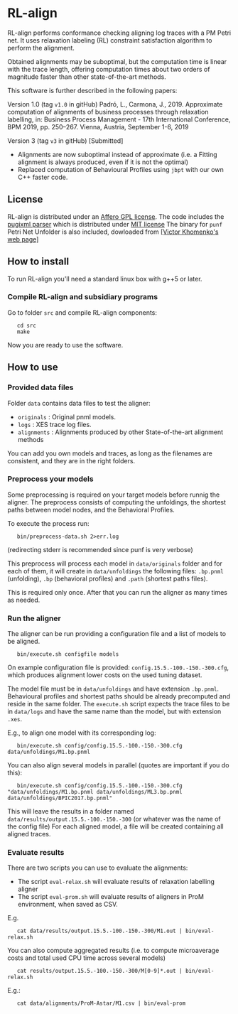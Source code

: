 
# RL-align

RL-align performs conformance checking aligning log traces with a PM Petri net.
It uses relaxation labeling (RL) constraint satisfaction algorithm to perform the alignment. 

Obtained alignments may be suboptimal, but the computation time is linear with the trace length, offering computation times about two orders of magnitude faster than other state-of-the-art methods.

This software is further described in the following papers:

Version 1.0 (tag ``v1.0`` in gitHub)
   Padró, L., Carmona, J., 2019.
   Approximate computation of alignments of business processes through relaxation labelling,
   in: Business Process Management - 17th International Conference, BPM 2019, pp. 250–267.
   Vienna, Austria, September 1-6, 2019

Version 3 (tag ``v3`` in gitHub)
   [Submitted]
   * Alignments are now suboptimal instead of approximate (i.e. a Fitting alignment is always produced, even if it is not the optimal)
   * Replaced computation of Behavioural Profiles using ``jbpt`` with our own C++ faster code.

## License

RL-align is distributed under an [Affero GPL license](LICENSE).
The code includes the [pugixml parser](https://pugixml.org/) which is distributed under [MIT license](https://opensource.org/licenses/MIT)
The binary for ``punf`` Petri Net Unfolder is also included, dowloaded from [[Victor Khomenko's web page]](http://homepages.cs.ncl.ac.uk/victor.khomenko/tools/tools.html)

## How to install

To run RL-align you'll need a standard linux box with g++5 or later. 
   
### Compile RL-align and subsidiary programs

Go to folder ``src`` and compile RL-align components:
```
   cd src
   make
```

Now you are ready to use the software.

## How to use

### Provided data files

Folder ``data`` contains data files to test the aligner:

  - ``originals`` :  Original pnml models. 
  - ``logs`` : XES trace log files.
  - ``alignments`` : Alignments produced by other State-of-the-art alignment methods
   
You can add you own models and traces, as long as the filenames are consistent, and they are in the right folders.


### Preprocess your models

Some preprocessing is required on your target models before runnig the aligner.
The preprocess consists of computing the unfoldings, the shortest paths between model nodes, and the Behavioral Profiles.

To execute the process run:
```
   bin/preprocess-data.sh 2>err.log
```
(redirecting stderr is recommended since punf is very verbose)


This preprocess will process each model in ``data/originals`` folder and for each of them, it will create in ``data/unfoldings`` the following files:  ``.bp.pnml`` (unfolding), ``.bp`` (behavioral profiles) and ``.path`` (shortest paths files).

This is required only once. After that you can run the aligner as many times as needed.



### Run the aligner

The aligner can be run providing a configuration file and a list of models to be aligned.
```
   bin/execute.sh configfile models
```
On example configuration file is provided: ``config.15.5.-100.-150.-300.cfg``, which produces alignment lower costs on the used tuning dataset.

The model file must be in ``data/unfoldings`` and have extension ``.bp.pnml``. Behavioural profiles and shortest paths should be already precomputed and reside in the same folder. The ``execute.sh`` script expects the trace files to be in ``data/logs`` and have the same name than the model, but with extension ``.xes``.

E.g., to align one model with its corresponding log:
```
   bin/execute.sh config/config.15.5.-100.-150.-300.cfg data/unfoldings/M1.bp.pnml
```
You can also align several models in parallel (quotes are important if you do this):
```
   bin/execute.sh config/config.15.5.-100.-150.-300.cfg "data/unfoldings/M1.bp.pnml data/unfoldings/ML3.bp.pnml data/unfoldings/BPIC2017.bp.pnml"
```


This will leave the results in a folder named ``data/results/output.15.5.-100.-150.-300`` (or whatever was the name of the config file)
For each aligned model, a file will be created containing all aligned traces.


### Evaluate results

There are two scripts you can use to evaluate the alignments:
   * The script ``eval-relax.sh`` will evaluate results of relaxation labelling aligner
   * The script ``eval-prom.sh`` will evaluate results of aligners in ProM environment, when saved as CSV.

E.g.
```
   cat data/results/output.15.5.-100.-150.-300/M1.out | bin/eval-relax.sh 
```
You can also compute aggregated results (i.e. to compute microaverage costs and total used CPU time across several models)
```
   cat results/output.15.5.-100.-150.-300/M[0-9]*.out | bin/eval-relax.sh
```

E.g.:
```
   cat data/alignments/ProM-Astar/M1.csv | bin/eval-prom 
```
